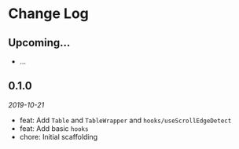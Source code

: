 # Change Log

## Upcoming...

- ... <!-- Add new lines here. Version number will be decided later -->

## 0.1.0

_2019-10-21_

- feat: Add `Table` and `TableWrapper` and `hooks/useScrollEdgeDetect`
- feat: Add basic `hooks`
- chore: Initial scaffolding
